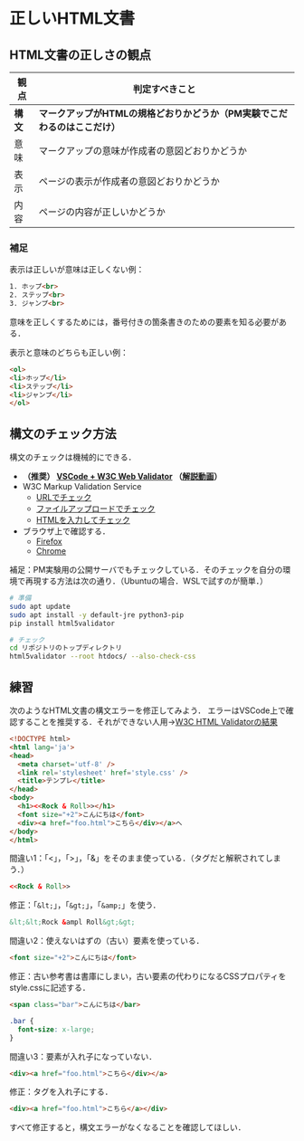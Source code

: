 # 正しいHTML文書

## HTML文書の正しさの観点

観点|判定すべきこと
--|--
**構文**|**マークアップがHTMLの規格どおりかどうか（PM実験でこだわるのはここだけ）**
意味|マークアップの意味が作成者の意図どおりかどうか
表示|ページの表示が作成者の意図どおりかどうか
内容|ページの内容が正しいかどうか

### 補足

表示は正しいが意味は正しくない例：

```html
1. ホップ<br>
2. ステップ<br>
3. ジャンプ<br>
```

意味を正しくするためには，番号付きの箇条書きのための要素を知る必要がある．

表示と意味のどちらも正しい例：
```html
<ol>
<li>ホップ</li>
<li>ステップ</li>
<li>ジャンプ</li>
</ol>
```

## 構文のチェック方法

構文のチェックは機械的にできる．

* **（推奨） [VSCode + W3C Web Validator](vscode.md) （[解説動画](https://youtu.be/fdcs3LfjX2M)）**
* W3C Markup Validation Service
  - [URLでチェック](https://validator.w3.org/#validate_by_uri)
  - [ファイルアップロードでチェック](https://validator.w3.org/#validate_by_upload)
  - [HTMLを入力してチェック](https://validator.w3.org/#validate_by_input)
* ブラウザ上で確認する．
    - [Firefox](https://wwws.kobe-c.ac.jp/~miura/HtmlValidator/index.html)
    - [Chrome](https://chrome.google.com/webstore/detail/html-validator/mpbelhhnfhfjnaehkcnnaknldmnocglk)

補足：PM実験用の公開サーバでもチェックしている．そのチェックを自分の環境で再現する方法は次の通り．（Ubuntuの場合．WSLで試すのが簡単．）

```bash
# 準備
sudo apt update
sudo apt install -y default-jre python3-pip
pip install html5validator

# チェック
cd リポジトリのトップディレクトリ
html5validator --root htdocs/ --also-check-css
```

## 練習

次のようなHTML文書の構文エラーを修正してみよう．
エラーはVSCode上で確認することを推奨する．それができない人用→[W3C HTML Validatorの結果](https://validator.w3.org/nu/?doc=https%3A%2F%2Ftaroyabuki.github.io%2Fpmit%2Finvalid.html)

```html
<!DOCTYPE html>
<html lang='ja'>
<head>
  <meta charset='utf-8' />
  <link rel='stylesheet' href='style.css' />
  <title>テンプレ</title>
</head>
<body>
  <h1><<Rock & Roll>></h1>
  <font size="+2">こんにちは</font>
  <div><a href="foo.html">こちら</div></a>へ
</body>
</html>
```

間違い1：「<」，「>」，「&」をそのまま使っている．（タグだと解釈されてしまう．）

```html
<<Rock & Roll>>
```

修正：「`&lt;`」，「`&gt;`」，「`&amp;`」を使う．

```html
&lt;&lt;Rock &ampl Roll&gt;&gt;
```

間違い2：使えないはずの（古い）要素を使っている．

```html
<font size="+2">こんにちは</font>
```

修正：古い参考書は書庫にしまい，古い要素の代わりになるCSSプロパティをstyle.cssに記述する．

```html
<span class="bar">こんにちは</bar>
```

```css
.bar {
  font-size: x-large;
}
```

間違い3：要素が入れ子になっていない．

```html
<div><a href="foo.html">こちら</div></a>
```

修正：タグを入れ子にする．

```html
<div><a href="foo.html">こちら</a></div>
```

すべて修正すると，構文エラーがなくなることを確認してほしい．
